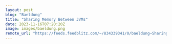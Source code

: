 ```yaml
---
layout: post
blog: "Baeldung"
title: "Sharing Memory Between JVMs"
date: 2023-11-16T07:20:20Z
image: images/baeldung.png
remote_url: "https://feeds.feedblitz.com/~/834339341/0/baeldung~Sharing-Memory-Between-JVMs"
---
```

